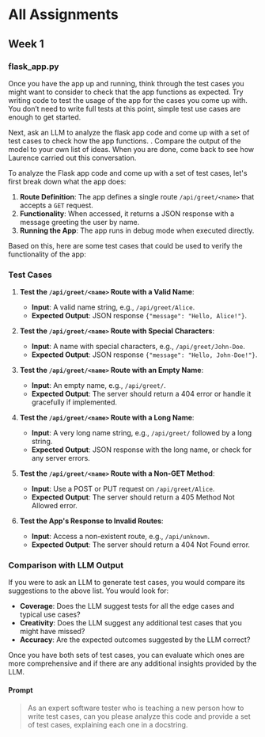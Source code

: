 # All Assignments

## Week 1

### flask_app.py

Once you have the app up and running, think through the test cases you might want to consider to check that the app functions as expected. Try writing code to test the usage of the app for the cases you come up with. You don’t need to write full tests at this point, simple test use cases are enough to get started.

Next, ask an LLM to analyze the flask app code and come up with a set of test cases to check how the app functions. . Compare the output of the model to your own list of ideas. When you are done, come back to see how Laurence carried out this conversation.

To analyze the Flask app code and come up with a set of test cases, let's first break down what the app does:

1. **Route Definition**: The app defines a single route `/api/greet/<name>` that accepts a `GET` request.
2. **Functionality**: When accessed, it returns a JSON response with a message greeting the user by name.
3. **Running the App**: The app runs in debug mode when executed directly.

Based on this, here are some test cases that could be used to verify the functionality of the app:

### Test Cases

1. **Test the `/api/greet/<name>` Route with a Valid Name**:
   - **Input**: A valid name string, e.g., `/api/greet/Alice`.
   - **Expected Output**: JSON response `{"message": "Hello, Alice!"}`.

2. **Test the `/api/greet/<name>` Route with Special Characters**:
   - **Input**: A name with special characters, e.g., `/api/greet/John-Doe`.
   - **Expected Output**: JSON response `{"message": "Hello, John-Doe!"}`.

3. **Test the `/api/greet/<name>` Route with an Empty Name**:
   - **Input**: An empty name, e.g., `/api/greet/`.
   - **Expected Output**: The server should return a 404 error or handle it gracefully if implemented.

4. **Test the `/api/greet/<name>` Route with a Long Name**:
   - **Input**: A very long name string, e.g., `/api/greet/` followed by a long string.
   - **Expected Output**: JSON response with the long name, or check for any server errors.

5. **Test the `/api/greet/<name>` Route with a Non-GET Method**:
   - **Input**: Use a POST or PUT request on `/api/greet/Alice`.
   - **Expected Output**: The server should return a 405 Method Not Allowed error.

6. **Test the App's Response to Invalid Routes**:
   - **Input**: Access a non-existent route, e.g., `/api/unknown`.
   - **Expected Output**: The server should return a 404 Not Found error.

### Comparison with LLM Output

If you were to ask an LLM to generate test cases, you would compare its suggestions to the above list. You would look for:

- **Coverage**: Does the LLM suggest tests for all the edge cases and typical use cases?
- **Creativity**: Does the LLM suggest any additional test cases that you might have missed?
- **Accuracy**: Are the expected outcomes suggested by the LLM correct?

Once you have both sets of test cases, you can evaluate which ones are more comprehensive and if there are any additional insights provided by the LLM.

#### Prompt

> As an expert software tester who is teaching a new person how to write test cases, can you please analyze this code and provide a set of test cases, explaining each one in a docstring.
